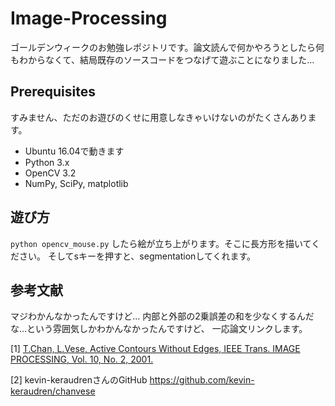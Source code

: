# Image-Processing
ゴールデンウィークのお勉強レポジトリです。論文読んで何かやろうとしたら何もわからなくて、結局既存のソースコードをつなげて遊ぶことになりました…

## Prerequisites
すみません、ただのお遊びのくせに用意しなきゃいけないのがたくさんあります。
+ Ubuntu 16.04で動きます
+ Python 3.x
+ OpenCV 3.2
+ NumPy, SciPy, matplotlib

## 遊び方
`python opencv_mouse.py`
したら絵が立ち上がります。そこに長方形を描いてください。
そしてsキーを押すと、segmentationしてくれます。

## 参考文献
マジわかんなかったんですけど…
内部と外部の2乗誤差の和を少なくするんだな…という雰囲気しかわかんなかったんですけど、
一応論文リンクします。

[1] [T.Chan, L.Vese, Active Contours Without Edges, IEEE Trans. IMAGE PROCESSING, Vol. 10, No. 2, 2001.](http://www.math.ucla.edu/~lvese/PAPERS/IEEEIP2001.pdf)

[2] kevin-keraudrenさんのGitHub https://github.com/kevin-keraudren/chanvese

